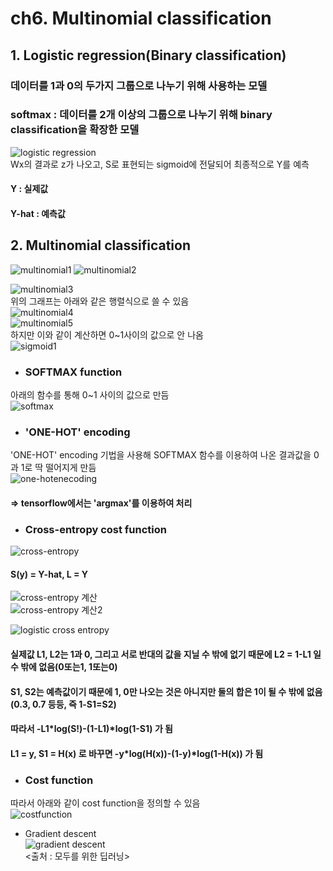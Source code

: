 # ch6. Multinomial classification  

## 1. Logistic regression(Binary classification)  
### 데이터를 1과 0의 두가지 그룹으로 나누기 위해 사용하는 모델  
### softmax : 데이터를 2개 이상의 그룹으로 나누기 위해 binary classification을 확장한 모델  
![logistic regression](https://user-images.githubusercontent.com/31130917/111204643-b38b2380-8609-11eb-99d5-3e4725335f32.png)  
Wx의 결과로 z가 나오고, S로 표현되는 sigmoid에 전달되어 최종적으로 Y를 예측  
#### Y : 실제값  
#### Y-hat : 예측값  
  
## 2. Multinomial classification  
![multinomial1](https://user-images.githubusercontent.com/31130917/111205641-cce09f80-860a-11eb-84e3-8eefb01161f3.png)
![multinomial2](https://user-images.githubusercontent.com/31130917/111205501-a6baff80-860a-11eb-8486-0725ed8a4942.png)  
  
![multinomial3](https://user-images.githubusercontent.com/31130917/108628847-5683ce00-74a0-11eb-8e1a-7d0b05676d89.PNG)  
위의 그래프는 아래와 같은 행렬식으로 쓸 수 있음  
![multinomial4](https://user-images.githubusercontent.com/31130917/108628848-571c6480-74a0-11eb-9929-8922f1261021.PNG)  
![multinomial5](https://user-images.githubusercontent.com/31130917/108628850-571c6480-74a0-11eb-9b63-e0980cc2ce24.PNG)  
하지만 이와 같이 계산하면 0~1사이의 값으로 안 나옴  
![sigmoid1](https://user-images.githubusercontent.com/31130917/108628921-c2663680-74a0-11eb-92f6-f47f3eb59bb0.PNG)  
  
* ### SOFTMAX function  
아래의 함수를 통해 0~1 사이의 값으로 만듬  
![softmax](https://user-images.githubusercontent.com/31130917/108628968-12dd9400-74a1-11eb-86c1-142ce5ac95e2.PNG)  
  
* ### 'ONE-HOT' encoding  
'ONE-HOT' encoding 기법을 사용해 SOFTMAX 함수를 이용하여 나온 결과값을 0과 1로 딱 떨어지게 만듬  
![one-hotenecoding](https://user-images.githubusercontent.com/31130917/108629061-7962b200-74a1-11eb-85e3-bd55c5ca74af.PNG)  
#### => tensorflow에서는 'argmax'를 이용하여 처리  
  
* ### Cross-entropy cost function
![cross-entropy](https://user-images.githubusercontent.com/31130917/108629105-c47cc500-74a1-11eb-9e3e-0ae8d3f461ed.PNG)  
#### S(y) = Y-hat, L = Y  
  
![cross-entropy 계산](https://user-images.githubusercontent.com/31130917/108629220-4bca3880-74a2-11eb-9f8c-b46c1d80d275.PNG)  
![cross-entropy 계산2](https://user-images.githubusercontent.com/31130917/108629222-4cfb6580-74a2-11eb-9f37-cf7f513e9da5.PNG)  
  
![logistic cross entropy](https://user-images.githubusercontent.com/31130917/108629323-a368a400-74a2-11eb-9ec4-d14f1844ba47.PNG)  
#### 실제값 L1, L2는 1과 0, 그리고 서로 반대의 값을 지닐 수 밖에 없기 때문에 L2 = 1-L1 일 수 밖에 없음(0또는1, 1또는0)  
#### S1, S2는 예측값이기 때문에 1, 0만 나오는 것은 아니지만 둘의 합은 1이 될 수 밖에 없음(0.3, 0.7 등등, 즉 1-S1=S2)  
#### 따라서 -L1*log(S!)-(1-L1)*log(1-S1) 가 됨  
#### L1 = y, S1 = H(x) 로 바꾸면 -y*log(H(x))-(1-y)*log(1-H(x)) 가 됨  
  
* ### Cost function  
따라서 아래와 같이 cost function을 정의할 수 있음  
![costfunction](https://user-images.githubusercontent.com/31130917/108629585-fbec7100-74a3-11eb-8383-7a92515a6f80.PNG)  
  
* Gradient descent  
![gradient descent](https://user-images.githubusercontent.com/31130917/108629634-2dfdd300-74a4-11eb-895f-cd7d2e2b4200.PNG)  
<출처 : 모두를 위한 딥러닝>
